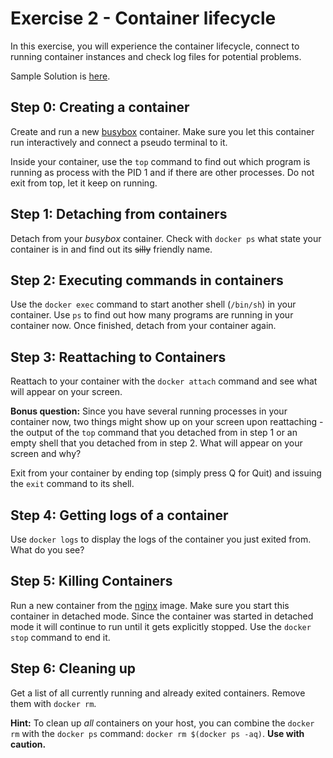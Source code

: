 # Exercise 2 - Container lifecycle

In this exercise, you will experience the container lifecycle, connect to running container instances and check log files for potential problems.

Sample Solution is [here](https://github.wdf.sap.corp/slvi/docker-k8s-training/blob/master/docker/solutions/Solution%20to%20Exercise%202%20-%20Container%20Lifecycle.md).

## Step 0: Creating a container

Create and run a new [busybox](https://hub.docker.com/_/busybox/) container. Make sure you let this container run interactively and connect a pseudo terminal to it.

Inside your container, use the `top` command to find out which program is running as process with the PID 1 and if there are other processes. Do not exit from top, let it keep on running.

## Step 1: Detaching from containers

Detach from your _busybox_ container. Check with `docker ps` what state your container is in and find out its ~~silly~~ friendly name.

## Step 2: Executing commands in containers

Use the `docker exec` command to start another shell (`/bin/sh`) in your container. Use `ps` to find out how many programs are running in your container now. Once finished, detach from your container again.

## Step 3: Reattaching to Containers

Reattach to your container with the `docker attach` command and see what will appear on your screen.

**Bonus question:** Since you have several running processes in your container now, two things might show up on your screen upon reattaching - the output of the `top` command that you detached from in step 1 or an empty shell that you detached from in step 2. What will appear on your screen and why?

Exit from your container by ending top (simply press Q for Quit) and issuing the `exit` command to its shell.

## Step 4: Getting logs of a container

Use `docker logs` to display the logs of the container you just exited from. What do you see?

## Step 5: Killing Containers

Run a new container from the [nginx](https://hub.docker.com/_/nginx/) image. Make sure you start this container in detached mode. Since the container was started in detached mode it will continue to run until it gets explicitly stopped. Use the `docker stop` command to end it.

## Step 6: Cleaning up

Get a list of all currently running and already exited containers. Remove them with `docker rm`.

**Hint:** To clean up _all_ containers on your host, you can combine the `docker rm` with the `docker ps` command: `docker rm $(docker ps -aq)`. **Use with caution.**
